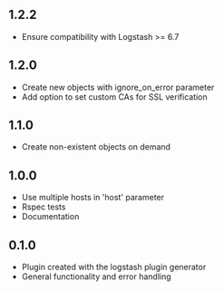 ## 1.2.2
  - Ensure compatibility with Logstash >= 6.7

## 1.2.0
  - Create new objects with ignore_on_error parameter
  - Add option to set custom CAs for SSL verification

## 1.1.0
  - Create non-existent objects on demand 

## 1.0.0
  - Use multiple hosts in 'host' parameter
  - Rspec tests
  - Documentation

## 0.1.0
  - Plugin created with the logstash plugin generator
  - General functionality and error handling
